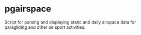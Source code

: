 # pgairspace
Script for parsing and displaying static and daily airspace data for paragliding and other air sport activities.
